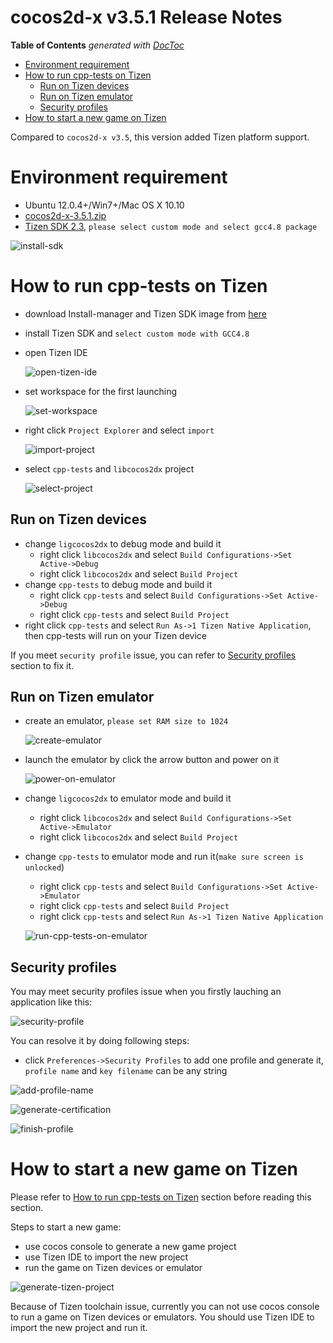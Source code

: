 # cocos2d-x v3.5.1 Release Notes #

**Table of Contents**  *generated with [DocToc](http://doctoc.herokuapp.com/)*

- [Environment requirement](#environment-requirement)
- [How to run cpp-tests on Tizen](#how-to-run-cpp-tests-on-tizen)
	- [Run on Tizen devices](#run-on-tizen-devices)
	- [Run on Tizen emulator](#run-on-tizen-emulator)
	- [Security profiles](#security-profiles)
- [How to start a new game on Tizen](#how-to-start-a-new-game-on-tizen)

Compared to `cocos2d-x v3.5`, this version added Tizen platform support.

# Environment requirement

* Ubuntu 12.0.4+/Win7+/Mac OS X 10.10
* [cocos2d-x-3.5.1.zip](http://cdn.cocos2d-x.org/cocos2d-x-3.5.zip)
* [Tizen SDK 2.3](https://developer.tizen.org/downloads/tizen-sdk), `please select custom mode and select gcc4.8 package`

![install-sdk](https://raw.githubusercontent.com/minggo/Pictures/master/tizen/tizen-install-sdk.png)

# How to run cpp-tests on Tizen

* download Install-manager and Tizen SDK image from [here](https://developer.tizen.org/downloads/tizen-sdk)
* install Tizen SDK and `select custom mode with GCC4.8`
* open Tizen IDE

  ![open-tizen-ide](https://raw.githubusercontent.com/minggo/Pictures/master/tizen/open-tizen-ide.png)
  
* set workspace for the first launching

  ![set-workspace](https://raw.githubusercontent.com/minggo/Pictures/master/tizen/tizen-set-workspace.png)
  
* right click `Project Explorer` and select `import`

  ![import-project](https://raw.githubusercontent.com/minggo/Pictures/master/tizen/tizen-import-project.png)
  
* select `cpp-tests` and `libcocos2dx` project

  ![select-project](https://raw.githubusercontent.com/minggo/Pictures/master/tizen/tizen-select-cpp-tests.png)
  
## Run on Tizen devices

* change `ligcocos2dx` to debug mode and build it
  * right click `libcocos2dx` and select `Build Configurations->Set Active->Debug`
  * right click `libcocos2dx` and select `Build Project`
* change `cpp-tests` to debug mode and build it
  * right click `cpp-tests` and select `Build Configurations->Set Active->Debug`
  * right click `cpp-tests` and select `Build Project`
* right click `cpp-tests` and select `Run As->1 Tizen Native Application`, then cpp-tests will run on your Tizen device

If you meet `security profile` issue, you can refer to [Security profiles](#security-profiles) section to fix it.

## Run on Tizen emulator

* create an emulator, `please set RAM size to 1024`

  ![create-emulator](https://raw.githubusercontent.com/minggo/Pictures/master/tizen/tizen-generate-tizen-simulator.png)

* launch the emulator by click the arrow button and power on it

  ![power-on-emulator](https://raw.githubusercontent.com/minggo/Pictures/master/tizen/tizen-power-on-simulator.png)

* change `ligcocos2dx` to emulator mode and build it
  * right click `libcocos2dx` and select `Build Configurations->Set Active->Emulator`
  * right click `libcocos2dx` and select `Build Project`
* change `cpp-tests` to emulator mode and run it(`make sure screen is unlocked`)
  * right click `cpp-tests` and select `Build Configurations->Set Active->Emulator`
  * right click `cpp-tests` and select `Build Project`
  * right click `cpp-tests` and select `Run As->1 Tizen Native Application`
  
  ![run-cpp-tests-on-emulator](https://raw.githubusercontent.com/minggo/Pictures/master/tizen/tizen-run-cpp-tests.png)
  
## Security profiles

You may meet security profiles issue when you firstly lauching an application like this:

![security-profile](https://raw.githubusercontent.com/minggo/Pictures/master/tizen/tizen-security-profile.png)

You can resolve it by doing following steps:

* click `Preferences->Security Profiles` to add one profile and generate it, `profile name` and `key filename` can be any string

![add-profile-name](https://raw.githubusercontent.com/minggo/Pictures/master/tizen/tizen-add-profile-name.png)

![generate-certification](https://raw.githubusercontent.com/minggo/Pictures/master/tizen/tizen-generate-certification.png)

![finish-profile](https://raw.githubusercontent.com/minggo/Pictures/master/tizen/tizen-security-profile-finish.png)

# How to start a new game on Tizen

Please refer to [How to run cpp-tests on Tizen](#how-to-run-cpp-tests-on-tizen) section before reading this section.

Steps to start a new game:

* use cocos console to generate a new game project
* use Tizen IDE to import the new project
* run the game on Tizen devices or emulator

![generate-tizen-project](https://raw.githubusercontent.com/minggo/Pictures/master/tizen/tizen-generate-project.png)

Because of Tizen toolchain issue, currently you can not use cocos console to run a game on Tizen devices or emulators. You should use Tizen IDE to import the new project and run it.

